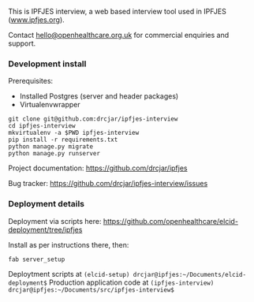 This is IPFJES interview, a web based interview tool used in IPFJES (www.ipfjes.org). 

Contact hello@openhealthcare.org.uk for commercial enquiries and support.

### Development install

Prerequisites:

* Installed Postgres (server and header packages)
* Virtualenvwrapper

```
git clone git@github.com:drcjar/ipfjes-interview
cd ipfjes-interview
mkvirtualenv -a $PWD ipfjes-interview
pip install -r requirements.txt
python manage.py migrate
python manage.py runserver
```

Project documentation: https://github.com/drcjar/ipfjes

Bug tracker: https://github.com/drcjar/ipfjes-interview/issues

### Deployment details

Deployment via scripts here: https://github.com/openhealthcare/elcid-deployment/tree/ipfjes

Install as per instructions there, then:

```
fab server_setup
```

Deploytment scripts at `(elcid-setup) drcjar@ipfjes:~/Documents/elcid-deployment$`
Production application code at `(ipfjes-interview) drcjar@ipfjes:~/Documents/src/ipfjes-interview$`

